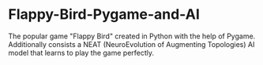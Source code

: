 # Flappy-Bird-Pygame-and-AI
The popular game "Flappy Bird" created in Python with the help of Pygame. Additionally consists a NEAT (NeuroEvolution of Augmenting Topologies) AI model that learns to play the game perfectly.
